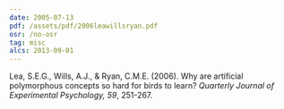 ```yaml
---
date: 2005-07-13
pdf: /assets/pdf/2006leawillsryan.pdf
osr: /no-osr
tag: misc
alcs: 2013-09-01
---
```


Lea, S.E.G., Wills, A.J., & Ryan, C.M.E. (2006). Why are artificial polymorphous concepts so hard for birds to learn? _Quarterly Journal of Experimental Psychology, 59_, 251-267.




